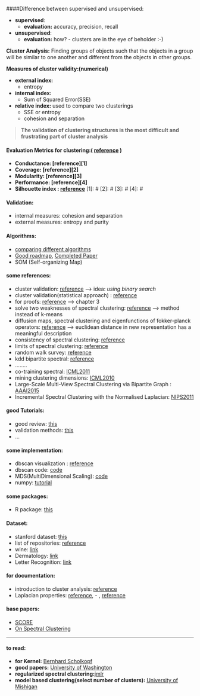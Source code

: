 ####Difference between supervised and unsupervised:

* **supervised**:
	- **evaluation:** accuracy, precision, recall
* **unsupervised**:
	- **evaluation:** how? - clusters are in the eye of beholder :-)

**Cluster Analysis:** Finding groups of objects such that the objects in a group will be similar to one another and different from the objects in other groups.

**Measures of cluster validity:(numerical)**

* **external index:**
	- entropy
* **internal index:**
	- Sum of Squared Error(SSE)
* **relative index:** used to compare two clusterings
	- SSE or entropy
	- cohesion and separation

> __The validation of clustering structures is the most difficult and frustrating part of cluster analysis__


#### **Evaluation Metrics for clustering:( [reference](#) )**

 * **Conductance: [reference][1]** 
 * **Coverage: [reference][2]**
 * **Modularity: [reference][3]**
 * **Performance: [reference][4]**
 * **Silhouette index : [reference](http://scikit-learn.org/stable/auto_examples/cluster/plot_kmeans_silhouette_analysis.html)**
[1]: #
[2]: #
[3]: #
[4]: #

#### **Validation:**

 * internal measures: cohesion and separation <br>
 * external measures: entropy and purity <br>

#### **Algorithms:**

 * [comparing different algorithms](http://scikit-learn.org/stable/auto_examples/cluster/plot_cluster_comparison.html#example-cluster-plot-cluster-comparison-py)
 * [Good roadmap](http://www.eecs.berkeley.edu/Pubs/TechRpts/2003/CSD-03-1249.pdf), [Completed Paper](http://www.di.ens.fr/~fbach/jmlrfinal_bach06b.pdf)
 * SOM (Self-organizing Map)


#### **some references:**

 * cluster validation: [reference](http://www.cs.kent.edu/~jin/DM08/ClusterValidation.pdf)  --> idea: *using binary search* 
 * cluster validation(statistical approach) : [reference](http://web.itu.edu.tr/sgunduz/courses/verimaden/paper/validity_survey.pdf)
 * for proofs: [reference](http://www.math.iastate.edu/thesisarchive/PhD/LiuSijiaPhDSS11.pdf)  --> chapter 3 
 * solve two weaknesses of spectral clustering: [reference](https://papers.nips.cc/paper/2766-fixing-two-weaknesses-of-the-spectral-method.pdf) --> method instead of k-means
 * diffusion maps, spectral clustering and eigenfunctions of fokker-planck operators: [reference](http://papers.nips.cc/paper/2942-diffusion-maps-spectral-clustering-and-eigenfunctions-of-fokker-planck-operators.pdf) --> euclidean distance in new representation has a meaningful description
 * consistency of spectral clustering: [reference](http://www.kyb.mpg.de/fileadmin/user_upload/files/publications/pdfs/pdf3199.pdf)
 * limits of spectral clustering: [reference](http://www.kyb.mpg.de/fileadmin/user_upload/files/publications/pdfs/pdf2775.pdf)
 * random walk survey: [reference](http://www.cs.elte.hu/~lovasz/erdos.pdf)
 * kdd bipartite spectral: [reference](http://www.cs.utexas.edu/users/inderjit/public_papers/kdd_bipartite.pdf)
 * ........
 * co-training spectral: [ICML2011](http://machinelearning.wustl.edu/mlpapers/paper_files/ICML2011Kumar_272.pdf)
 * mining clustering dimensions: [ICML2010](http://machinelearning.wustl.edu/mlpapers/paper_files/icml2010_DasguptaN10.pdf)
 * Large-Scale Multi-View Spectral Clustering via Bipartite Graph : [AAAI2015](http://www.contrib.andrew.cmu.edu/~uqxchan1/papers/Yeqing_Li_AAAI2015.pdf)
 * Incremental Spectral Clustering with the Normalised Laplacian: [NIPS2011](https://hal.inria.fr/hal-00745666/document)



#### **good Tutorials:**

 * good review: [this](http://www.cs.kent.edu/~jin/DM08/cluster.pdf)
 * validation methods: [this](http://www.cs.kent.edu/~jin/DM08/ClusterValidation.pdf)
 * ...



#### **some implementation:**
 
 * dbscan visualization : [reference](http://www.naftaliharris.com/blog/visualizing-dbscan-clustering/)
 * dbscan code: [code](http://scikit-learn.org/stable/auto_examples/cluster/plot_dbscan.html)
 * MDS(MultiDimensional Scaling): [code](http://scikit-learn.org/stable/auto_examples/manifold/plot_mds.html)
 * numpy: [tutorial](http://www.scipy-lectures.org/intro/numpy/numpy.html)


#### __some packages:__

 * R package: [this](https://cran.r-project.org/web/packages/clValid/vignettes/clValid.pdf)

#### __Dataset:__

 * stanford dataset: [this](http://snap.stanford.edu/data/)
 * list of repositories: [reference](http://www.datasciencecentral.com/profiles/blogs/top-20-open-data-sources)
 * wine: [link](https://archive.ics.uci.edu/ml/machine-learning-databases/wine/wine.data)
 * Dermatology: [link](http://archive.ics.uci.edu/ml/datasets/Dermatology?ref=datanews.io)
 * Letter Recognition: [link](https://archive.ics.uci.edu/ml/datasets/Letter+Recognition)


#### **for documentation:**

 * introduction to cluster analysis: [reference](http://www-users.cs.umn.edu/~han/dmclass/cluster_survey_10_02_00.pdf)
 * Laplacian properties: [reference](http://www.sfu.ca/~mohar/Papers/Spec.pdf), - , [reference](http://www.fmf.uni-lj.si/~mohar/Papers/Montreal.pdf)


#### **base papers:**
 * [SCORE](http://www.stat.cmu.edu/tr/SCORE.pdf)
 * [On Spectral Clustering](http://ai.stanford.edu/~ang/papers/nips01-spectral.pdf)

---

#### **to read:**
 * **for Kernel:** [  Bernhard Scholkopf](http://dip.sun.ac.za/~hanno/tw796/lesings/mlss06au_scholkopf_lk.pdf)
 * __good papers:__ [University of Washington](http://www.stat.washington.edu/spectral/)
 * __regularized spectral clustering:__[jmlr](http://www.stat.washington.edu/mmp/Papers/jmlr-reg-super-learning-revised.pdf)
 * __model based clustering(select number of clusters):__ [University of Mishigan](http://www.dtic.mil/cgi-bin/GetTRDoc?AD=ADA458798)


